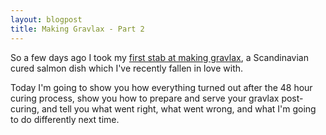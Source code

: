```yaml
---
layout: blogpost
title: Making Gravlax - Part 2
---
```


So a few days ago I took my [first stab at making gravlax](/writing/2013/making-gravlax-part-1/), a Scandinavian cured salmon dish which I've recently fallen in love with.

Today I'm going to show you how everything turned out after the 48 hour curing process, show you how to prepare and serve your gravlax post-curing, and tell you what went right, what went wrong, and what I'm going to do differently next time.